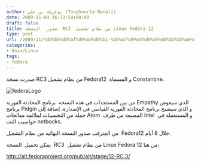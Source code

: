```yaml
---
author: يوغرطة بن علي (Youghourta Benali)
date: 2009-11-09 16:33:54+00:00
draft: false
title: صدور  النسخة  RC3  من نظام تشغيل Linux Fedora 12
type: post
url: /2009/11/%d8%b5%d8%af%d9%88%d8%b1-%d8%a7%d9%84%d9%86%d8%b3%d8%ae%d8%a9-rc3-%d9%85%d9%86-%d9%86%d8%b8%d8%a7%d9%85-%d8%aa%d8%b4%d8%ba%d9%8a%d9%84-linux-fedora-12/
categories:
- Unix/Linux
tags:
- fedora
---
```


صدرت نسخة RC3 من نظام تشغيل Fedora12  و المسماة Constantine.

![fedoraLogo](https://www.it-scoop.com/wp-content/uploads/2009/11/fedoraLogo-300x91.jpg)


من بين المستجدات في هذه النسخة  برنامج المحادثة الفورية Empathy الذي سيعوض برنامج Pidgin و الذي سيصبح برنامج المحادثة الفورية القياسي في الإصدارة، إضافة إلى جملة من التحسينات لملائمة معالجات Atom  المصنعة من طرف Intel  و المستعملة في حواسيب النت netbooks.

من المترقب صدور النسخة النهائية من نظام التشغيل  Fedora12 خلال 8 أيام.

يمكن تحميل  النسخة  RC3  من نظام تشغيل Linux Fedora 12 من هنا:

http://alt.fedoraproject.org/pub/alt/stage/12-RC.3/
